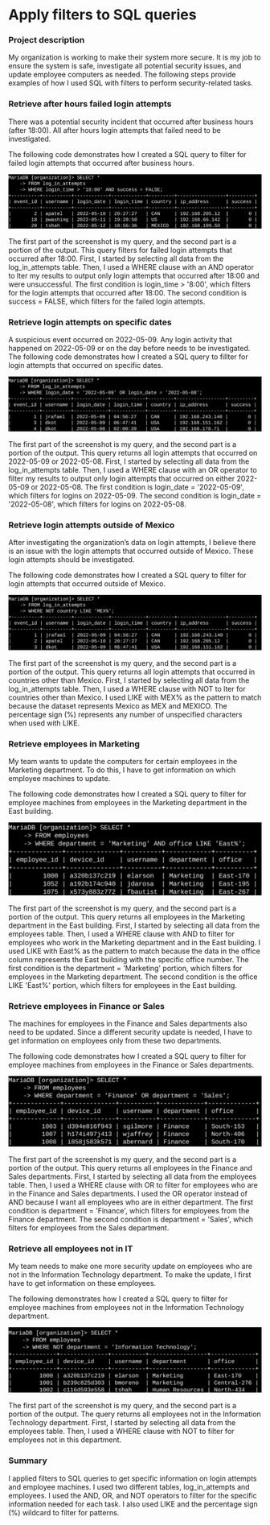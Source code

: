 # Apply filters to SQL queries

### Project description
My organization is working to make their system more secure. It is my job to ensure the system
is safe, investigate all potential security issues, and update employee computers as needed.
The following steps provide examples of how I used SQL with filters to perform security-related
tasks.

### Retrieve after hours failed login attempts

There was a potential security incident that occurred after business hours (after 18:00). All 
after hours login attempts that failed need to be investigated.

The following code demonstrates how I created a SQL query to filter for failed login attempts
that occurred after business hours.

![](./sql_1.png)

The first part of the screenshot is my query, and the second part is a portion of the output. This
query filters for failed login attempts that occurred after 18:00. First, I started by selecting all
data from the log_in_attempts table. Then, I used a WHERE clause with an AND operator to
lter my results to output only login attempts that occurred after 18:00 and were unsuccessful.
The first condition is login_time > '8:00', which filters for the login attempts that
occurred after 18:00. The second condition is success = FALSE, which filters for the failed
login attempts.

### Retrieve login attempts on specific dates

A suspicious event occurred on 2022-05-09. Any login activity that happened on 2022-05-09
or on the day before needs to be investigated.
The following code demonstrates how I created a SQL query to fillter for login attempts that
occurred on specific dates.

![](./sql_2.png)

The first part of the screenshot is my query, and the second part is a portion of the output. This
query returns all login attempts that occurred on 2022-05-09 or 2022-05-08. First, I started by
selecting all data from the log_in_attempts table. Then, I used a WHERE clause with an OR
operator to filter my results to output only login attempts that occurred on either 2022-05-09
or 2022-05-08. The first condition is login_date = '2022-05-09', which filters for logins
on 2022-05-09. The second condition is login_date = '2022-05-08', which filters for
logins on 2022-05-08.

### Retrieve login attempts outside of Mexico

After investigating the organization’s data on login attempts, I believe there is an issue with the
login attempts that occurred outside of Mexico. These login attempts should be investigated.

The following code demonstrates how I created a SQL query to filter for login attempts that
occurred outside of Mexico.

![](./sql_3.png)

The first part of the screenshot is my query, and the second part is a portion of the output. This
query returns all login attempts that occurred in countries other than Mexico. First, I started by
selecting all data from the log_in_attempts table. Then, I used a WHERE clause with NOT to
lter for countries other than Mexico. I used LIKE with MEX% as the pattern to match because
the dataset represents Mexico as MEX and MEXICO. The percentage sign (%) represents any
number of unspecified characters when used with LIKE.

### Retrieve employees in Marketing

My team wants to update the computers for certain employees in the Marketing department.
To do this, I have to get information on which employee machines to update.

The following code demonstrates how I created a SQL query to filter for employee machines
from employees in the Marketing department in the East building.

![](./sql_4.png)

The first part of the screenshot is my query, and the second part is a portion of the output. This
query returns all employees in the Marketing department in the East building. First, I started by
selecting all data from the employees table. Then, I used a WHERE clause with AND to filter for
employees who work in the Marketing department and in the East building. I used LIKE with
East% as the pattern to match because the data in the office column represents the East
building with the specific office number. The first condition is the department =
'Marketing' portion, which filters for employees in the Marketing department. The second
condition is the office LIKE 'East%' portion, which filters for employees in the East
building.

### Retrieve employees in Finance or Sales

The machines for employees in the Finance and Sales departments also need to be updated.
Since a different security update is needed, I have to get information on employees only from
these two departments.

The following code demonstrates how I created a SQL query to filter for employee machines
from employees in the Finance or Sales departments.

![](./sql_5.png)

The first part of the screenshot is my query, and the second part is a portion of the output. This
query returns all employees in the Finance and Sales departments. First, I started by selecting
all data from the employees table. Then, I used a WHERE clause with OR to filter for employees
who are in the Finance and Sales departments. I used the OR operator instead of AND because I
want all employees who are in either department. The first condition is department =
'Finance', which filters for employees from the Finance department. The second condition is
department = 'Sales', which filters for employees from the Sales department.

### Retrieve all employees not in IT
My team needs to make one more security update on employees who are not in the
Information Technology department. To make the update, I first have to get information on
these employees.

The following demonstrates how I created a SQL query to filter for employee machines from
employees not in the Information Technology department.

![](./sql_6.png)

The first part of the screenshot is my query, and the second part is a portion of the output. The
query returns all employees not in the Information Technology department. First, I started by
selecting all data from the employees table. Then, I used a WHERE clause with NOT to filter for
employees not in this department.

### Summary
I applied filters to SQL queries to get specific information on login attempts and employee
machines. I used two different tables, log_in_attempts and employees. I used the AND,
OR, and NOT operators to filter for the specific information needed for each task. I also used
LIKE and the percentage sign (%) wildcard to filter for patterns.